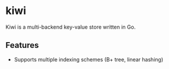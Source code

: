 # kiwi

Kiwi is a multi-backend key-value store written in Go.

## Features

* Supports multiple indexing schemes (B+ tree, linear hashing)
